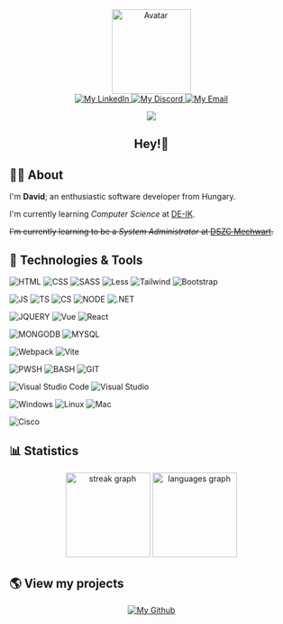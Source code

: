 <div align="center">
  <a href="https://github.com/cseri502/">
    <img src="https://i.imgur.com/NOSuChu.png" alt="Avatar" width="140" height="150"/>
  </a>
</div>

<div id="badges" align="center">
  <a href="https://linkedin.com/in/dávid-cseresznyés-623085287">
    <img src="https://img.shields.io/badge/LinkedIn-blue?style=for-the-badge&logo=linkedin&logoColor=white" alt="My LinkedIn"/>
  </a>
  <a href="https://discordapp.com/users/353618699661475841/">
    <img src="https://img.shields.io/badge/Discord-7289DA?style=for-the-badge&logo=discord&logoColor=white" alt="My Discord"/>
  </a>
  <a href="mailto:cseresznyesdavid1@outlook.com">
    <img src="https://img.shields.io/badge/Email-red?style=for-the-badge&logo=gmail&logoColor=white" alt="My Email"/>
  </a>

  ![](https://komarev.com/ghpvc/?username=cseri502&style=for-the-badge)
  
</div>

<h2 align="center">Hey!👋</h2>

## 🧑‍💻 About

<p>I'm <b>David</b>; an enthusiastic software developer from Hungary.</p>
<p>I'm currently learning <i>Computer Science</i> at <a href="https://inf.unideb.hu/">DE-IK</a>.</p>
<s>I'm currently learning to be a <i>System Administrator</i> at <a href="https://www.dszcmechwart.hu/">DSZC Mechwart</a>.</s>

## 🚀 Technologies & Tools

![HTML](https://img.shields.io/badge/HTML5-E34F26?style=for-the-badge&logo=html5&logoColor=white)
![CSS](https://img.shields.io/badge/CSS3-1572B6?style=for-the-badge&logo=css3&logoColor=white)
![SASS](https://img.shields.io/badge/SASS-hotpink.svg?style=for-the-badge&logo=SASS&logoColor=white)
![Less](https://img.shields.io/badge/less-2B4C80?style=for-the-badge&logo=less&logoColor=white)
![Tailwind](https://img.shields.io/badge/Tailwind_CSS-38B2AC?style=for-the-badge&logo=tailwind-css&logoColor=white)
![Bootstrap](https://img.shields.io/badge/bootstrap-%238511FA.svg?style=for-the-badge&logo=bootstrap&logoColor=white)

![JS](https://img.shields.io/badge/JavaScript-323330?style=for-the-badge&logo=javascript&logoColor=F7DF1E)
![TS](https://img.shields.io/badge/TypeScript-007ACC?style=for-the-badge&logo=typescript&logoColor=white)
![CS](https://img.shields.io/badge/C%23-239120?style=for-the-badge&logo=c-sharp&logoColor=white)
![NODE](https://img.shields.io/badge/Node.js-43853D?style=for-the-badge&logo=node.js&logoColor=white)
![.NET](https://img.shields.io/badge/.NET-5C2D91?style=for-the-badge&logo=.net&logoColor=white)

![JQUERY](https://img.shields.io/badge/jQuery-0769AD?style=for-the-badge&logo=jquery&logoColor=white)
![Vue](https://img.shields.io/badge/Vue.js-35495E?style=for-the-badge&logo=vue.js&logoColor=4FC08D)
![React](https://img.shields.io/badge/React-20232A?style=for-the-badge&logo=react&logoColor=61DAFB)

![MONGODB](https://img.shields.io/badge/MongoDB-4EA94B?style=for-the-badge&logo=mongodb&logoColor=white)
![MYSQL](https://img.shields.io/badge/MySQL-005C84?style=for-the-badge&logo=mysql&logoColor=white)

![Webpack](https://img.shields.io/badge/webpack-%238DD6F9.svg?style=for-the-badge&logo=webpack&logoColor=black)
![Vite](https://img.shields.io/badge/vite-%23646CFF.svg?style=for-the-badge&logo=vite&logoColor=white)


![PWSH](https://img.shields.io/badge/powershell-5391FE?style=for-the-badge&logo=powershell&logoColor=white)
![BASH](https://img.shields.io/badge/GNU%20Bash-4EAA25?style=for-the-badge&logo=GNU%20Bash&logoColor=white)
![GIT](https://img.shields.io/badge/GIT-E44C30?style=for-the-badge&logo=git&logoColor=white)

![Visual Studio Code](https://img.shields.io/badge/Visual_Studio_Code-0078D4?style=for-the-badge&logo=visual%20studio%20code&logoColor=white)
![Visual Studio](https://img.shields.io/badge/Visual_Studio-5C2D91?style=for-the-badge&logo=visual%20studio&logoColor=white)

![Windows](https://img.shields.io/badge/Windows-0078D6?style=for-the-badge&logo=windows&logoColor=white)
![Linux](https://img.shields.io/badge/Linux-FCC624?style=for-the-badge&logo=linux&logoColor=black)
![Mac](https://img.shields.io/badge/mac%20os-000000?style=for-the-badge&logo=apple&logoColor=white)

![Cisco](https://img.shields.io/badge/cisco-%23049fd9.svg?style=for-the-badge&logo=cisco&logoColor=black)

## 📊 Statistics

<div align="center">
  <img src="https://streak-stats.demolab.com?user=cseri502&locale=en&mode=daily&theme=dracula&hide_border=false&border_radius=5" height="150" alt="streak graph"  />
  <img src="https://github-readme-stats.vercel.app/api/top-langs?username=cseri502&locale=en&hide_title=false&layout=compact&card_width=320&langs_count=5&theme=dracula&hide_border=false" height="150" alt="languages graph"  />
</div>

## 🌎 View my projects

<div align="center">
  <a href="https://github.com/cseri502?tab=repositories">
    <img src="https://img.shields.io/badge/GitHub-100000?style=for-the-badge&logo=github&logoColor=white" alt="My Github" >
  </a>
</div>
